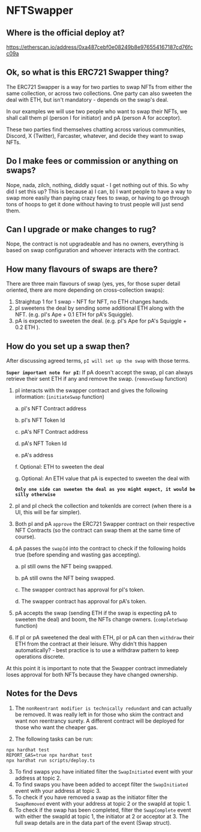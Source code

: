 # NFTSwapper

## Where is the official deploy at?
https://etherscan.io/address/0xa487cebf0e08249b8e976554167187cd76fcc09a

## Ok, so what is this ERC721 Swapper thing? 

The ERC721 Swapper is a way for two parties to swap NFTs from either the same collection, or across two collections. One party can also sweeten the deal with ETH, but isn't mandatory - depends on the swap's deal.

In our examples we will use two people who want to swap their NFTs, we shall call them pI (person I for initiator) and pA (person A for acceptor).

These two parties find themselves chatting across various communities, Discord, X (Twitter), Farcaster, whatever, and decide they want to swap NFTs.

## Do I make fees or commission or anything on swaps?
Nope, nada, zilch, nothing, diddly squat - I get nothing out of this. So why did I set this up? This is because a) I can, b) I want people to have a way to swap more easily than paying crazy fees to swap, or having to go through tons of hoops to get it done without having to trust people will just send them.

## Can I upgrade or make changes to rug?
Nope, the contract is not upgradeable and has no owners, everything is based on swap configuration and whoever interacts with the contract.

## How many flavours of swaps are there?

There are three main flavours of swap (yes, yes, for those super detail oriented, there are more depending on cross-collection swaps):

1. Straightup 1 for 1 swap - NFT for NFT, no ETH changes hands.
2. pI sweetens the deal by sending some additional ETH along with the NFT. (e.g. pI's Ape + 0.1 ETH for pA's Squiggle).
3. pA is expected to sweeten the deal. (e.g. pI's Ape for pA's Squiggle + 0.2 ETH ).

## How do you set up a swap then?

After discussing agreed terms, `pI will set up the swap` with those terms.  

**`Super important note for pI`:** If pA doesn't accept the swap, pI can always retrieve their sent ETH if any and remove the swap. (`removeSwap` function)

1. pI interacts with the swapper contract and gives the following information: (`initiateSwap` function)

    a. pI's NFT Contract address

    b. pI's NFT Token Id

    c. pA's NFT Contract address

    d. pA's NFT Token Id

    e. pA's address

    f. Optional: ETH to sweeten the deal

    g. Optional: An ETH value that pA is expected to sweeten the deal with

    **`Only one side can sweeten the deal as you might expect, it would be silly otherwise`**

2. pI and pI check the collection and tokenIds are correct (when there is a UI, this will be far simpler). 
3. Both pI and pA `approve` the ERC721 Swapper contract on their respective NFT Contracts (so the contract can swap them at the same time of course).
4. pA passes the `swapId` into the contract to check if the following holds true (before spending and wasting gas accepting).

    a. pI still owns the NFT being swapped.
    
    b. pA still owns the NFT being swapped.

    c. The swapper contract has approval for pI's token.

    d. The swapper contract has approval for pA's token.

5. pA accepts the swap (sending ETH if the swap is expecting pA to sweeten the deal) and boom, the NFTs change owners. (`completeSwap` function)
6. If pI or pA sweetened the deal with ETH, pI or pA can then `withdraw` their ETH from the contract at their leisure. Why didn't this happen automatically? - best practice is to use a withdraw pattern to keep operations discrete.

At this point it is important to note that the Swapper contract immediately loses approval for both NFTs because they have changed ownership.


## Notes for the Devs

1. The `nonReentrant modifier is technically redundant` and can actually be removed. It was really left in for those who skim the contract and want non reentrancy surety. A different contract will be deployed for those who want the cheaper gas.

2. The following tasks can be run:

```shell
npx hardhat test
REPORT_GAS=true npx hardhat test
npx hardhat run scripts/deploy.ts
```

3. To find swaps you have initiated filter the `SwapInitiated` event with your address at topic 2.
4. To find swaps you have been added to accept filter the `SwapInitiated` event with your address at topic 3.
5. To check if you have removed a swap as the initiator filter the `SwapRemoved` event with your address at topic 2 or the swapId at topic 1.
6. To check if the swap has been completed, filter the `SwapComplete` event with either the swapId at topic 1, the initiator at 2 or acceptor at 3. The full swap details are in the data part of the event (Swap struct).
